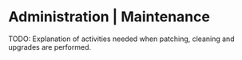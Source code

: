 # Administration | Maintenance

TODO: Explanation of activities needed when patching, cleaning and upgrades are performed.